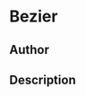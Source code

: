 # Bezier

## Author

<!-- Insert Your Name Here -->

## Description

<!-- Describe your example here -->
